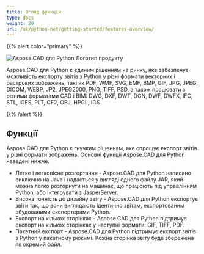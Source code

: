 ```yaml
---
title: Огляд функцій
type: docs
weight: 20
url: /uk/python-net/getting-started/features-overview/
---
```


{{% alert color="primary" %}}

![Aspose.CAD для Python Логотип продукту](/_assets/home_4.png)

Aspose.CAD для Python є єдиним рішенням на ринку, яке забезпечує можливість експорту звітів з Python у різні формати векторних і растрових зображень, такі як PDF, WMF, SVG, EMF, BMP, GIF, JPG, JPEG, DICOM, WEBP, JP2, JPEG2000, PNG, TIFF, PSD, а також працювати з різними форматами CAD і BIM: DWG, DXF, DWT, DGN, DWF, DWFX, IFC, STL, IGES, PLT, CF2, OBJ, HPGL, IGS

{{% /alert %}}

## Функції

Aspose.CAD для Python є гнучким рішенням, яке спрощує експорт звітів у різні формати зображень. Основні функції Aspose.CAD для Python наведені нижче.

- Легке і легковісне розгортання - Aspose.CAD для Python написано виключно на Java і надається у вигляді одного файлу JAR, який можна легко розгорнути на машинах, що працюють під управлінням Python, або інтегрувати з JasperServer.
- Висока точність до дизайну звіту - Aspose.CAD для Python експортує звіти так, що вони виглядають ідентично звітам, експортованим вбудованими експортерами Python.
- Експорт на кількох сторінках - Aspose.CAD для Python підтримує експорт на кількох сторінках у наступні формати: GIF, TIFF, PDF.
- Пакетний експорт - Aspose.CAD для Python підтримує експорт звітів з Python у пакетному режимі. Кожна сторінка звіту буде збережена як окремий файл.

